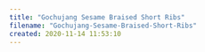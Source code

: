 ```yaml
---
title: "Gochujang Sesame Braised Short Ribs"
filename: "Gochujang-Sesame-Braised-Short-Ribs"
created: 2020-11-14 11:53:10
---
```

